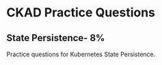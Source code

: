 # CKAD Practice Questions

## State Persistence- 8%

Practice questions for Kubernetes State Persistence.
